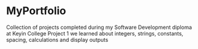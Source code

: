 # MyPortfolio
Collection of projects completed during my Software Development diploma at Keyin College
Project 1 we learned about integers, strings, constants, spacing, calculations and display outputs
